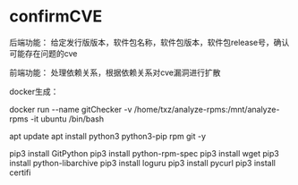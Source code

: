 # confirmCVE

后端功能：
给定发行版版本，软件包名称，软件包版本，软件包release号，确认可能存在问题的cve

前端功能：
处理依赖关系，根据依赖关系对cve漏洞进行扩散

docker生成：

docker run --name gitChecker -v /home/txz/analyze-rpms:/mnt/analyze-rpms -it ubuntu /bin/bash

apt update
apt install python3 python3-pip rpm git -y

pip3 install GitPython
pip3 install python-rpm-spec
pip3 install wget
pip3 install python-libarchive
pip3 install loguru
pip3 install pycurl
pip3 install certifi